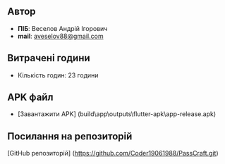 ## Автор
- **ПІБ**: Веселов Андрій Ігорович
- **mail**: aveselov88@gmail.com

## Витрачені години 
- Кількість годин: 23 години

## APK файл
 - [Завантажити APK] (build\app\outputs\flutter-apk\app-release.apk)

 ## Посилання на репозиторій
 [GitHub репозиторій] (https://github.com/Coder19061988/PassCraft.git)
